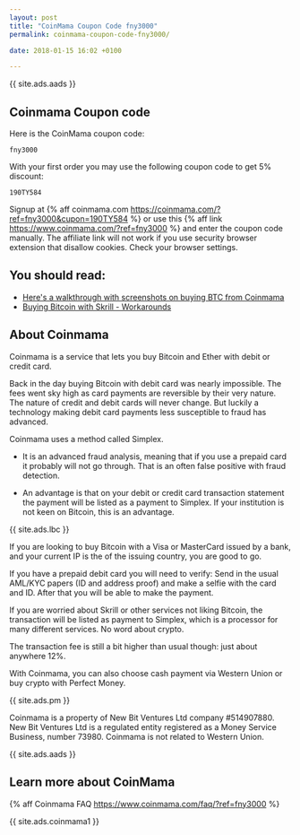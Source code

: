 ```yaml
---
layout: post
title: "CoinMama Coupon Code fny3000"
permalink: coinmama-coupon-code-fny3000/

date: 2018-01-15 16:02 +0100

---
```



{{ site.ads.aads }}

## Coinmama Coupon code

Here is the CoinMama coupon code:

`fny3000`

With your first order you may use the following coupon code to get 5% discount:

`190TY584`

Signup at {% aff coinmama.com https://coinmama.com/?ref=fny3000&cupon=190TY584 %} or use this {% aff link https://www.coinmama.com/?ref=fny3000 %} and enter the coupon code manually. The affiliate link will not work if you use security browser extension that disallow cookies. Check your browser settings.

## You should read:

* [Here's a walkthrough with screenshots on buying BTC from Coinmama](/buy-bitcoin-credit-card/#cm)
* [Buying Bitcoin with Skrill - Workarounds](/buy-bitcoin-skrill#workarounds)

## About Coinmama

Coinmama is a service that lets you buy Bitcoin and Ether with debit or credit card.

Back in the day buying Bitcoin with debit card was nearly impossible. The fees went sky high as card payments are reversible by their very nature. The nature of credit and debit cards will never change. But luckily a technology making debit card payments less susceptible to fraud has advanced.

Coinmama uses a method called Simplex.

* It is an advanced fraud analysis, meaning that if you use a prepaid card it probably will not go through. That is an often false positive with fraud detection.

* An advantage is that on your debit or credit card transaction statement the payment will be listed as a payment to Simplex. If your institution is not keen on Bitcoin, this is an advantage.

{{ site.ads.lbc }}

If you are looking to buy Bitcoin with a Visa or MasterCard issued by a bank, and your current IP is the of the issuing country, you are good to go.

If you have a prepaid debit card you will need to verify: Send in the usual AML/KYC papers (ID and address proof) and make a selfie with the card and ID. After that you will be able to make the payment.

If you are worried about Skrill or other services not liking Bitcoin, the transaction will be listed as payment to Simplex, which is a processor for many different services. No word about crypto.

The transaction fee is still a bit higher than usual though: just about anywhere 12%.

With Coinmama, you can also choose cash payment via Western Union or buy crypto with Perfect Money.

{{ site.ads.pm }}

Coinmama is a property of New Bit Ventures Ltd company #514907880. New Bit Ventures Ltd is a regulated entity registered as a Money Service Business, number 73980. Coinmama is not related to Western Union.

{{ site.ads.aads }}

## Learn more about CoinMama

{% aff Coinmama FAQ https://www.coinmama.com/faq/?ref=fny3000 %}

{{ site.ads.coinmama1 }}
